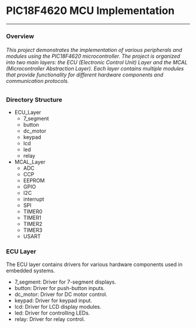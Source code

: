 # PIC18F4620 MCU Implementation
---
### Overview


###### This project demonstrates the implementation of various peripherals and modules using the PIC18F4620 microcontroller. The project is organized into two main layers: the ECU (Electronic Control Unit) Layer and the MCAL (Microcontroller Abstraction Layer). Each layer contains multiple modules that provide functionality for different hardware components and communication protocols.

### Directory Structure
+ ECU_Layer
  + 7_segment
  + button
  + dc_motor
  + keypad
  + lcd
  + led
  + relay
+ MCAL_Layer
  + ADC
  + CCP
  + EEPROM
  + GPIO
  + I2C
  + interrupt
  + SPI
  + TIMER0
  + TIMER1
  + TIMER2
  + TIMER3
  + USART


 ### ECU Layer
 The ECU layer contains drivers for various hardware components used in embedded systems.

 + 7_segment: Driver for 7-segment displays.
  + button: Driver for push-button inputs.
  + dc_motor: Driver for DC motor control.
  + keypad: Driver for keypad input.
  + lcd: Driver for LCD display modules.
  + led: Driver for controlling LEDs.
  + relay: Driver for relay control.
